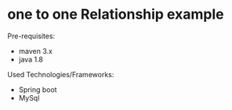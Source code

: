 # one to one Relationship example

Pre-requisites:

 - maven 3.x
 - java 1.8


Used Technologies/Frameworks:

 - Spring boot
 - MySql

